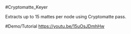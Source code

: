 #Cryptomatte_Keyer

Extracts up to 15 mattes per node using Cryptomatte pass.

#Demo/Tutorial
https://youtu.be/15uOsJDmhHw